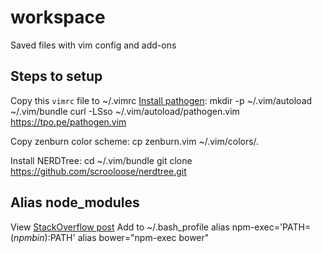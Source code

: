 workspace
=========

Saved files with vim config and add-ons

Steps to setup
------------------
Copy this `vimrc` file to ~/.vimrc
[Install pathogen](http://www.vim.org/scripts/script.php?script_id=2332):
mkdir -p ~/.vim/autoload ~/.vim/bundle 
curl -LSso ~/.vim/autoload/pathogen.vim https://tpo.pe/pathogen.vim

Copy zenburn color scheme:
cp zenburn.vim ~/.vim/colors/.

Install NERDTree:
cd ~/.vim/bundle
git clone https://github.com/scrooloose/nerdtree.git

Alias node_modules
------------------

View [StackOverflow post](http://stackoverflow.com/questions/9679932/how-to-use-package-installed-locally-in-node-modules)
Add to ~/.bash_profile
alias npm-exec='PATH=$(npm bin):$PATH'
alias bower="npm-exec bower"
